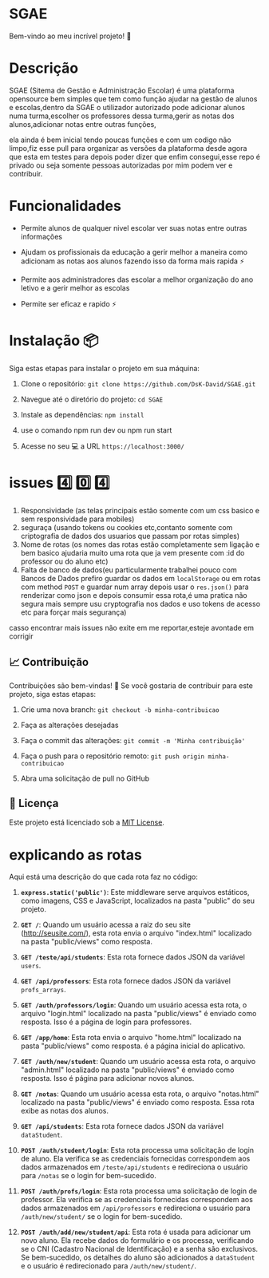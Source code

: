 # SGAE

Bem-vindo ao meu incrível projeto! :rocket:

# Descrição

SGAE (Sitema de Gestão e Administração Escolar) é uma plataforma opensource bem simples que tem como função ajudar na gestão de alunos e escolas,dentro da SGAE o utilizador autorizado pode adicionar alunos numa turma,escolher os professores dessa turma,gerir as notas dos alunos,adicionar notas entre outras funções,

ela ainda é bem inicial tendo poucas funções e com um codigo não limpo,fiz esse pull para organizar as versões da plataforma desde agora que esta em testes para depois poder dizer que enfim consegui,esse repo é privado ou seja somente pessoas autorizadas por mim podem ver e contribuir.

  

# Funcionalidades

- Permite alunos de qualquer nivel escolar ver suas notas entre outras informações

- Ajudam os profissionais da educação a gerir melhor a maneira como adicionam as notas aos alunos fazendo isso da forma mais rapida :zap:

- Permite aos administradores das escolar a melhor organização do ano letivo e a gerir melhor as escolas

- Permite ser eficaz e rapido :zap:

# Instalação :package:

  

Siga estas etapas para instalar o projeto em sua máquina:

  

1. Clone o repositório: `git clone https://github.com/DsK-David/SGAE.git`

2. Navegue até o diretório do projeto: `cd SGAE`

3. Instale as dependências: `npm install`

4. use o comando npm run dev ou npm run start

5. Acesse no seu :computer: a URL `https://localhost:3000/`

# issues :four: :zero: :four:
1. Responsividade (as telas principais estão somente com um css basico e sem responsividade para mobiles)
2. seguraça (usando tokens ou cookies etc,contanto somente com criptografia de dados dos usuarios que passam por rotas simples)
3. Nome de rotas (os nomes das rotas estão completamente sem ligação e bem basico ajudaria muito uma rota que ja vem presente com :id do professor ou do aluno etc)
4. Falta de banco de dados(eu particularmente trabalhei pouco com Bancos de Dados prefiro guardar os dados em `localStorage` ou em rotas com method `POST` e guardar num array depois usar o `res.json()` para renderizar como json e depois consumir essa rota,é uma pratica não segura mais sempre usu cryptografia nos dados e uso tokens de acesso etc para forçar mais segurança)

casso encontrar mais issues não exite em me reportar,esteje avontade em corrigir

## :chart_with_upwards_trend: Contribuição

  

Contribuições são bem-vindas! :tada: Se você gostaria de contribuir para este projeto, siga estas etapas:

  
  

1. Crie uma nova branch: `git checkout -b minha-contribuicao`

2. Faça as alterações desejadas

3. Faça o commit das alterações: `git commit -m 'Minha contribuição'`

4. Faça o push para o repositório remoto: `git push origin minha-contribuicao`

5. Abra uma solicitação de pull no GitHub

  
  

## :paperclip: Licença

  

Este projeto está licenciado sob a [MIT License](LICENSE).


# explicando as rotas
Aqui está uma descrição do que cada rota faz no  código:

1. **`express.static('public')`**: Este middleware serve arquivos estáticos, como imagens, CSS e JavaScript, localizados na pasta "public" do seu projeto.

2. **`GET /`**: Quando um usuário acessa a raiz do seu site (http://seusite.com/), esta rota envia o arquivo "index.html" localizado na pasta "public/views" como resposta.

3. **`GET /teste/api/students`**: Esta rota fornece dados JSON da variável `users`.

4. **`GET /api/professors`**: Esta rota fornece dados JSON da variável `profs_arrays`.

5. **`GET /auth/professors/login`**: Quando um usuário acessa esta rota, o arquivo "login.html" localizado na pasta "public/views" é enviado como resposta. Isso  é a página de login para professores.

6. **`GET /app/home`**: Esta rota envia o arquivo "home.html" localizado na pasta "public/views" como resposta. é a página inicial do aplicativo.

7. **`GET /auth/new/student`**: Quando um usuário acessa esta rota, o arquivo "admin.html" localizado na pasta "public/views" é enviado como resposta. Isso é página para adicionar novos alunos.

8. **`GET /notas`**: Quando um usuário acessa esta rota, o arquivo "notas.html" localizado na pasta "public/views" é enviado como resposta. Essa rota  exibe as notas dos alunos.

9. **`GET /api/students`**: Esta rota fornece dados JSON da variável `dataStudent`.

10. **`POST /auth/student/login`**: Esta rota processa uma solicitação de login de aluno. Ela verifica se as credenciais fornecidas correspondem aos dados armazenados em `/teste/api/students` e redireciona o usuário para `/notas` se o login for bem-sucedido.

11. **`POST /auth/profs/login`**: Esta rota processa uma solicitação de login de professor. Ela verifica se as credenciais fornecidas correspondem aos dados armazenados em `/api/professors` e redireciona o usuário para `/auth/new/student/` se o login for bem-sucedido.

12. **`POST /auth/add/new/student/api`**: Esta rota é usada para adicionar um novo aluno. Ela recebe dados do formulário e os processa, verificando se o CNI (Cadastro Nacional de Identificação) e a senha são exclusivos. Se bem-sucedido, os detalhes do aluno são adicionados a `dataStudent` e o usuário é redirecionado para `/auth/new/student/`.
